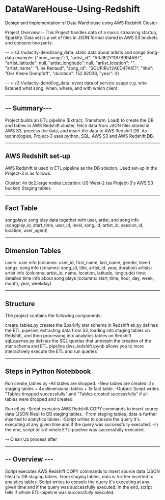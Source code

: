 # DataWareHouse-Using-Redshift
Design and Implementation of Data Warehouse using AWS Redshift Cluster

Project Overview :-
  This Project handles data of a music streaming startup, Sparkify. Data set is a set of files in JSON format stored in AWS S3 buckets and contains two parts:

-- > s3://udacity-dend/song_data: static data about artists and songs Song-data example: {"num_songs": 1, "artist_id": "ARJIE2Y1187B994AB7", "artist_latitude": null, "artist_longitude": null, "artist_location": "", "artist_name": "Line Renaud", "song_id": "SOUPIRU12A6D4FA1E1", "title": "Der Kleine Dompfaff", "duration": 152.92036, "year": 0}

-- > s3://udacity-dend/log_data: event data of service usage e.g. who listened what song, when, where, and with which client

------------
-- Summary---
--------------
Project builds an ETL pipeline (Extract, Transform, Load) to create the DB and tables in AWS Redshift cluster, fetch data from JSON files stored in AWS S3, process the data, and insert the data to AWS Redshift DB. As technologies, Project-3 uses python, SQL, AWS S3 and AWS Redshift DB.

---------------------
  AWS Redshift set-up
----------------------
AWS Redshift is used in ETL pipeline as the DB solution. Used set-up in the Project-3 is as follows:

Cluster: 4x dc2.large nodes
Location: US-West-2 (as Project-3's AWS S3 bucket)
Staging tables

-------------
  Fact Table
-------------
songplays: song play data together with user, artist, and song info (songplay_id, start_time, user_id, level, song_id, artist_id, session_id, location, user_agent)

-------------------
  Dimension Tables
--------------------
  users: user info (columns: user_id, first_name, last_name, gender, level)
  songs: song info (columns: song_id, title, artist_id, year, duration)
  artists: artist info (columns: artist_id, name, location, latitude, longitude)
  time: detailed time info about song plays (columns: start_time, hour, day, week, month, year, weekday)

------------
  Structure
------------
The project contains the following components:

create_tables.py
  creates the Sparkify star schema in Redshift
etl.py 
  defines the ETL pipeline, extracting data from S3, loading into staging tables on Redshift, and then processing into analytics tables on Redshift
sql_queries.py 
  defines the SQL queries that underpin the creation of the star schema and ETL pipeline
dws_redshift.ipynb 
  allows you to more interactively execute the ETL and run queries

------------------------
 Steps in Python Notebbook
 --------------------------
Run create_tables.py
  -All tables are dropped.
  -New tables are created: 2x staging tables + 4x dimensional tables + 1x fact table.
  -Output: Script writes "Tables dropped successfully" and "Tables created successfully" if all tables were dropped and created

Run etl.py
  -Script executes AWS Redshift COPY commands to insert source data (JSON files) to DB staging tables.
  -From staging tables, data is further inserted to analytics tables.
  -Script writes to console the query it's executing at any given time and if the query was successfully executed.
  -In the end, script tells if whole ETL-pipeline was successfully executed.

-- Clean Up process after

-------------------
  -- Overview ---
---------------------
Script executes AWS Redshift COPY commands to insert source data (JSON files) to DB staging tables.
From staging tables, data is further inserted to analytics tables.
Script writes to console the query it's executing at any given time and if the query was successfully executed.
In the end, script tells if whole ETL-pipeline was successfully executed.  
  
  
  
